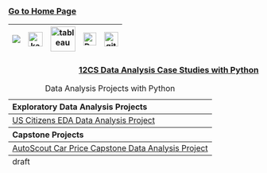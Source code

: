 ### [Go to Home Page](https://github.com/celik-muhammed)

<div align="center">
  
| [![](https://img.shields.io/badge/linkedin-%230077B5.svg?&style=for-the-badge&logo=linkedin&logoColor=white)][Linkedin] | [<img src="https://www.kaggle.com/static/images/site-logo.svg" alt="kaggle" height="28.5"/>][kaggle] | [<img src="https://www.tableau.com/sites/default/files/2021-05/tableau_rgb_500x104.png" alt="tableau" height="50"/>][tableau] | [<picture><source media="(prefers-color-scheme: dark)" srcset="https://theme.zdassets.com/theme_assets/224203/4a55138e21ad44a9c72c8295181c79fe938a2ae6.svg" alt="kaggle" height="26"><img alt="Dark" src="https://cdn-static-1.medium.com/sites/medium.com/about/images/Medium-Logo-Black-RGB-1.svg" alt="kaggle" height="26"></picture>][medium] | [<img src="https://user-images.githubusercontent.com/94930605/160260064-ff3aa908-cbfd-4350-ab28-a26a0b7a1819.png" alt="github_pages" height="28.5"/>][github_pages] |
|:-:|:-:|:-:|:-:|:-:|
<!-- CHANGE-05 .../myname/ myname yerine profil user name yaz -->
[Linkedin]: https://www.linkedin.com/in/çelik-muhammed/ "LinkedIn"
[kaggle]: https://www.kaggle.com/clkmuhammed "Kaggle Page"
[tableau]: https://public.tableau.com/app/profile/celikmuhammed "Tableau Page"
[medium]: https://celik-muhammed.medium.com/ "Medium Page"
[github_pages]: https://celik-muhammed.github.io/ "GitHub Pages"
</div>

<h3 align='right'>
  
[12CS Data Analysis Case Studies with Python](https://github.com/celik-muhammed/12CS-Data-Analysis-Case-Studies-with-Python/blob/master/README.md)
</h3>


<table align="center">
    <caption><div align='center'>Data Analysis Projects with Python</div></caption>
<thead align='left'><tr><th>Exploratory Data Analysis Projects</th></tr></thead>
<tbody>
<tr>
  <td>
    <a href="./01-US-Citizens-EDA-Data-Analysis-Project/US-Citizens-EDA-Data-Analysis-Project.ipynb">US Citizens EDA Data Analysis Project</a>
  </td>
</tr>
</tbody>
  
<thead align='left'><tr><th>Capstone Projects</th></tr></thead>
<tbody>
<tr>
  <td>
    <a href="./02-DAwPy-AutoScout-Capstone-Project">AutoScout Car Price Capstone Data Analysis Project</a>
  </td>
</tr>
</tbody>  
  
<tfoot>
  <tr><td>draft</td></tr>
</tfoot>
</table>

